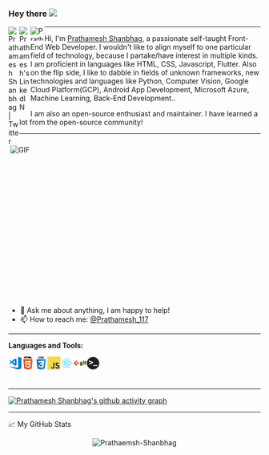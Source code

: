 ### Hey there <img src="https://media.giphy.com/media/hvRJCLFzcasrR4ia7z/giphy.gif" width="25px">

<!--
**Prathamesh-Shanbhag/Prathamesh-Shanbhag** is a ✨ _special_ ✨ repository because its `README.md` (this file) appears on your GitHub profile. -->

<!-- - 🔭 I’m currently working on refining my Javascript Skills and App Development!
- 🌱 I’m currently learning Javascript,React.js.
- 👯 I’m looking to collaborate on GitHub,any kind of Hackathons,,MLH Hackathons,or Student Developer Clubs!
- 🤔 I’m looking for help with REST APIs,and Back-End Development
- 💬 Ask me about HTML,CSS & Javascript,Visual Studio, and Fitness too!
- 📫 How to reach me: Instagram: prathamesh_117
- ⚡ Fun fact: I am a CS student, who developed interest in Web Development in my current and ongoing 3rd Year! -->

<a href="https://twitter.com/Prathamesh_117">
  <img align="left" alt="Prathamesh Shanbhag | Twitter" width="22px" src="https://raw.githubusercontent.com/peterthehan/peterthehan/master/assets/twitter.svg" />
</a>
<a href="https://www.linkedin.com/in/prathamesh-shanbhag/">
  <img align="left" alt="Prathamesh's LinkedIN" width="22px" src="https://raw.githubusercontent.com/peterthehan/peterthehan/master/assets/linkedin.svg" />
</a>
<a href="https://www.instagram.com/_volatile.coding/">
  <img align="left" alt="Prathamesh's Instagram" width="28px" height="28px"src="https://img.icons8.com/color/48/000000/instagram-new.png" />
</a>

<!-- ![](https://visitor-badge.glitch.me/badge?page_id=Prathamesh-Shanbhag/Prathamesh-Shanbhag) -->

---

Hi, I'm [Prathamesh Shanbhag](https://prathamesh-shanbhag.hashnode.dev/), a passionate self-taught Front-End Web Developer. I wouldn't like to align myself to one particular field of technology, because I partake/have interest in multiple kinds. I am proficient in languages like HTML, CSS, Javascript, Flutter. Also on the flip side, I like to dabble in fields of unknown frameworks, new technologies and languages like Python, Computer Vision, Google Cloud Platform(GCP), Android App Development, Microsoft Azure, Machine Learning, Back-End Development..

I am also an open-source enthusiast and maintainer. I have learned a lot from the open-source community!

  <img align="right" alt="GIF" src="https://media.giphy.com/media/l0HlNaQ6gWfllcjDO/giphy.gif" width="500" height="320" />
  
  ---

- 💬 Ask me about anything, I am happy to help!
- 📫 How to reach me: [@Prathamesh_117](https://twitter.com/Prathamesh_117)
<!-- - 📝 [Resume](https://drive.google.com/file/d/186ledj5PMY2damRWGpOrxYQZ2xSKjKD_/view) -->

---

**Languages and Tools:**

<img align="left" alt="Visual Studio Code" width="26px" src="https://raw.githubusercontent.com/github/explore/80688e429a7d4ef2fca1e82350fe8e3517d3494d/topics/visual-studio-code/visual-studio-code.png" />
<img align="left" alt="HTML5" width="26px" src="https://raw.githubusercontent.com/github/explore/80688e429a7d4ef2fca1e82350fe8e3517d3494d/topics/html/html.png" />
<img align="left" alt="CSS3" width="26px" src="https://raw.githubusercontent.com/github/explore/80688e429a7d4ef2fca1e82350fe8e3517d3494d/topics/css/css.png" />

<!-- [<img align="left" alt="Sass" width="26px" src="https://raw.githubusercontent.com/github/explore/80688e429a7d4ef2fca1e82350fe8e3517d3494d/topics/sass/sass.png" />]() -->

<img align="left" alt="JavaScript" width="26px" src="https://raw.githubusercontent.com/github/explore/80688e429a7d4ef2fca1e82350fe8e3517d3494d/topics/javascript/javascript.png" />
<img align="left" alt="React" width="26px" src="https://raw.githubusercontent.com/github/explore/80688e429a7d4ef2fca1e82350fe8e3517d3494d/topics/react/react.png" />

<!-- [<img align="left" alt="Gatsby" width="26px" src="https://raw.githubusercontent.com/github/explore/e94815998e4e0713912fed477a1f346ec04c3da2/topics/gatsby/gatsby.png" />]() -->
<!-- [<img align="left" alt="GraphQL" width="26px" src="https://raw.githubusercontent.com/github/explore/80688e429a7d4ef2fca1e82350fe8e3517d3494d/topics/graphql/graphql.png" />]()
[<img align="left" alt="Node.js" width="26px" src="https://raw.githubusercontent.com/github/explore/80688e429a7d4ef2fca1e82350fe8e3517d3494d/topics/nodejs/nodejs.png" />]() -->
<!-- [<img align="left" alt="Deno" width="26px" src="https://raw.githubusercontent.com/github/explore/361e2821e2dea67711cde99c9c40ed357061cf27/topics/deno/deno.png" />]()
[<img align="left" alt="SQL" width="26px" src="https://raw.githubusercontent.com/github/explore/80688e429a7d4ef2fca1e82350fe8e3517d3494d/topics/sql/sql.png" />]()
[<img align="left" alt="MySQL" width="26px" src="https://raw.githubusercontent.com/github/explore/80688e429a7d4ef2fca1e82350fe8e3517d3494d/topics/mysql/mysql.png" />]()
[<img align="left" alt="MongoDB" width="26px" src="https://raw.githubusercontent.com/github/explore/80688e429a7d4ef2fca1e82350fe8e3517d3494d/topics/mongodb/mongodb.png" />]() -->

<img align="left" alt="Git" width="26px" src="https://raw.githubusercontent.com/github/explore/80688e429a7d4ef2fca1e82350fe8e3517d3494d/topics/git/git.png" />
<!-- <img align="left" alt="GitHub" width="26px" src="https://raw.githubusercontent.com/github/explore/78df643247d429f6cc873026c0622819ad797942/topics/github/github.png" /> -->
<img align="left" alt="Terminal" width="26px" src="https://raw.githubusercontent.com/github/explore/80688e429a7d4ef2fca1e82350fe8e3517d3494d/topics/terminal/terminal.png" />

<br/>
<br/>

<!-- 📊 **This Week I Spent My Time On:** -->
<!--START_SECTION:waka-->
<!-- ```text
JavaScript   13 hrs 54 mins  ████████████████▓░░░░░░░░   66.54 %
JSX          4 hrs 18 mins   █████░░░░░░░░░░░░░░░░░░░░   20.57 %
SCSS         2 hrs 26 mins   ███░░░░░░░░░░░░░░░░░░░░░░   11.65 %
JSON         7 mins          ░░░░░░░░░░░░░░░░░░░░░░░░░   00.63 %
Other        7 mins          ░░░░░░░░░░░░░░░░░░░░░░░░░   00.61 %
``` -->
<!--END_SECTION:waka-->

<!-- 🚧 **My Todoist Stats:** -->
<!-- TODO-IST:START -->
<!-- 🏆  7,798 Karma Points
🌸  Completed 0 tasks today
✅  Completed 632 tasks so far
⏳  Longest streak is 10 days -->

## <!-- ## TODO-IST:END -->

---

[![Prathamesh Shanbhag's github activity graph](https://activity-graph.herokuapp.com/graph?username=Prathamesh-Shanbhag)](https://github.com/ashutosh00710/github-readme-activity-graph)

---

📈 My GitHub Stats

<p align="center"> <img src="https://github-readme-stats.vercel.app/api?username=Prathamesh-Shanbhag&show_icons=true&theme=gotham" alt="Prathaemsh-Shanbhag" />
